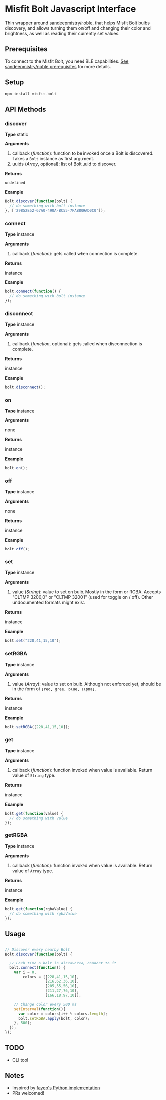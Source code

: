 # Misfit Bolt Javascript Interface

Thin wrapper around [sandeepmistry/noble](https://github.com/sandeepmistry/noble), that helps Misfit Bolt bulbs discovery, and allows turning them on/off and changing their color and brightness, as well as reading their currently set values.


## Prerequisites

To connect to the Misfit Bolt, you need BLE capabilities.
[See sandeepmistry/noble prerequisites](https://github.com/sandeepmistry/noble#prerequisites) for more details.


## Setup

```bash
npm install misfit-bolt
```


## API Methods

### discover

**Type** static

**Arguments**

1. callback (*function*): function to be invoked once a Bolt is discovered. Takes a `Bolt` instance as first argument.
2. uuids (*Array*, optional): list of Bolt uuid to discover.

**Returns**

`undefined`

**Example**
```javascript
Bolt.discover(function(bolt) {
  // do something with bolt instance
}, ['29852E52-67A0-490A-BC55-7FAB809AD0C0']);
```


### connect

**Type** instance

**Arguments**

1. callback (*function*): gets called when connection is complete.

**Returns**

instance

**Example**

```javascript
bolt.connect(function() {
  // do something with bolt instance
});
```


### disconnect

**Type** instance

**Arguments**

1. callback (*function*, optional): gets called when disconnection is complete.

**Returns**

instance

**Example**

```javascript
bolt.disconnect();
```


### on

**Type** instance

**Arguments**

none

**Returns**

instance

**Example**

```javascript
bolt.on();
```


### off

**Type** instance

**Arguments**

none

**Returns**

instance

**Example**

```javascript
bolt.off();
```


### set

**Type** instance

**Arguments**

1. value (*String*): value to set on bulb. Mostly in the form or RGBA. Accepts "CLTMP 3200,0" or "CLTMP 3200,1" (used for toggle on / off). Other undocumented formats might exist.

**Returns**

instance

**Example**

```javascript
bolt.set("228,41,15,10");
```


### setRGBA

**Type** instance

**Arguments**

1. value (*Array*): value to set on bulb. Although not enforced yet, should be in the form of `[red, gree, blue, alpha]`.

**Returns**

instance

**Example**

```javascript
bolt.setRGBA([228,41,15,10]);
```


### get

**Type** instance

**Arguments**

1. callback (*function*): function invoked when value is available. Return value of `String` type.

**Returns**

instance

**Example**

```javascript
bolt.get(function(value) {
  // do something with value
});

```

### getRGBA

**Type** instance

**Arguments**

1. callback (*function*): function invoked when value is available. Return value of `Array` type.

**Returns**

instance

**Example**

```javascript
bolt.get(function(rgbaValue) {
  // do something with rgbaValue
});
```


## Usage

```javascript

// Discover every nearby Bolt
Bolt.discover(function(bolt) {

  // Each time a bolt is discovered, connect to it
  bolt.connect(function() {
    var i = 0,
        colors = [[228,41,15,10],
                  [216,62,36,10],
                  [205,55,56,10],
                  [211,27,76,10],
                  [166,18,97,10]];

    // Change color every 500 ms
    setInterval(function(){
      var color = colors[i++ % colors.length];
      bolt.setRGBA.apply(bolt, color);
    }, 500);
  });
});
```


## TODO
- CLI tool

## Notes
- Inspired by [fayep's Python implementation](https://github.com/fayep/bolt)
- PRs welcomed!
